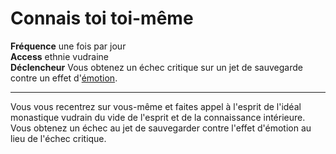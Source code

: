 # Connais toi toi-même

<p><span id="ctl00_MainContent_DetailedOutput"><strong>Fréquence</strong> une fois par jour<br><strong>Access</strong> ethnie vudraine<br><strong>Déclencheur</strong> Vous obtenez un échec critique sur un jet de sauvegarde contre un effet d'<a style="text-decoration: underline;" href="https://2e.aonprd.com/Traits.aspx?ID=60">émotion</a>.<br></span></p>
<hr>
<p>Vous vous recentrez sur vous-même et faites appel à l'esprit de l'idéal monastique vudrain du vide de l'esprit et de la connaissance intérieure. Vous obtenez un échec au jet de sauvegarder contre l'effet d'émotion au lieu de l'échec critique.&nbsp;</p>